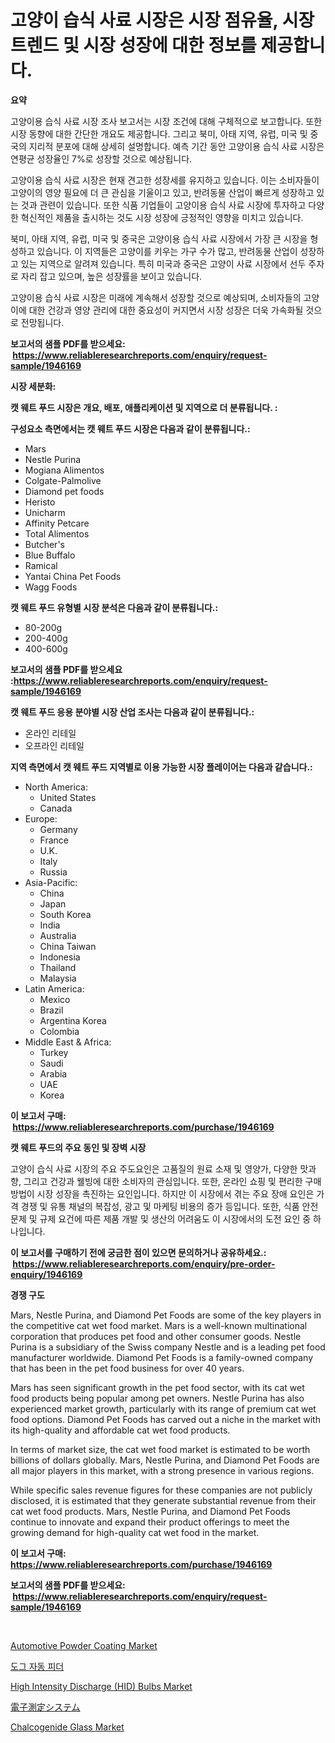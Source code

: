 <p><h1>고양이 습식 사료 시장은 시장 점유율, 시장 트렌드 및 시장 성장에 대한 정보를 제공합니다.</h1></p><p><strong>요약</strong></p>
<p><p>고양이용 습식 사료 시장 조사 보고서는 시장 조건에 대해 구체적으로 보고합니다. 또한 시장 동향에 대한 간단한 개요도 제공합니다. 그리고 북미, 아태 지역, 유럽, 미국 및 중국의 지리적 분포에 대해 상세히 설명합니다. 예측 기간 동안 고양이용 습식 사료 시장은 연평균 성장율인 7%로 성장할 것으로 예상됩니다.</p><p>고양이용 습식 사료 시장은 현재 견고한 성장세를 유지하고 있습니다. 이는 소비자들이 고양이의 영양 필요에 더 큰 관심을 기울이고 있고, 반려동물 산업이 빠르게 성장하고 있는 것과 관련이 있습니다. 또한 식품 기업들이 고양이용 습식 사료 시장에 투자하고 다양한 혁신적인 제품을 출시하는 것도 시장 성장에 긍정적인 영향을 미치고 있습니다.</p><p>북미, 아태 지역, 유럽, 미국 및 중국은 고양이용 습식 사료 시장에서 가장 큰 시장을 형성하고 있습니다. 이 지역들은 고양이를 키우는 가구 수가 많고, 반려동물 산업이 성장하고 있는 지역으로 알려져 있습니다. 특히 미국과 중국은 고양이 사료 시장에서 선두 주자로 자리 잡고 있으며, 높은 성장률을 보이고 있습니다.</p><p>고양이용 습식 사료 시장은 미래에 계속해서 성장할 것으로 예상되며, 소비자들의 고양이에 대한 건강과 영양 관리에 대한 중요성이 커지면서 시장 성장은 더욱 가속화될 것으로 전망됩니다.</p></p>
<p><strong>보고서의 샘플 PDF를 받으세요: &nbsp;<a href="https://www.reliableresearchreports.com/enquiry/request-sample/1946169">https://www.reliableresearchreports.com/enquiry/request-sample/1946169</a></strong></p>
<p><strong>시장 세분화:</strong></p>
<p><strong> 캣 웨트 푸드 시장은 개요, 배포, 애플리케이션 및 지역으로 더 분류됩니다. :</strong></p>
<p><strong>구성요소 측면에서는 캣 웨트 푸드 시장은 다음과 같이 분류됩니다.:</strong></p>
<p><ul><li>Mars</li><li>Nestle Purina</li><li>Mogiana Alimentos</li><li>Colgate-Palmolive</li><li>Diamond pet foods</li><li>Heristo</li><li>Unicharm</li><li>Affinity Petcare</li><li>Total Alimentos</li><li>Butcher's</li><li>Blue Buffalo</li><li>Ramical</li><li>Yantai China Pet Foods</li><li>Wagg Foods</li></ul></p>
<p><strong> 캣 웨트 푸드 유형별 시장 분석은 다음과 같이 분류됩니다.:</strong></p>
<p><ul><li>80-200g</li><li>200-400g</li><li>400-600g</li></ul></p>
<p><strong>보고서의 샘플 PDF를 받으세요 :<a href="https://www.reliableresearchreports.com/enquiry/request-sample/1946169">https://www.reliableresearchreports.com/enquiry/request-sample/1946169</a></strong></p>
<p><strong> 캣 웨트 푸드 응용 분야별 시장 산업 조사는 다음과 같이 분류됩니다.:</strong></p>
<p><ul><li>온라인 리테일</li><li>오프라인 리테일</li></ul></p>
<p><strong>지역 측면에서 캣 웨트 푸드 지역별로 이용 가능한 시장 플레이어는 다음과 같습니다.:</strong></p>
<p><ul>
    <li>
        North America:
        <ul>
            <li>United States</li>
            <li>Canada</li>
        </ul>
    </li>
    <li>
        Europe:
        <ul>
            <li>Germany</li>
            <li>France</li>
            <li>U.K.</li>
            <li>Italy</li>
            <li>Russia</li>
        </ul>
    </li>
    <li>
        Asia-Pacific:
        <ul>
            <li>China</li>
            <li>Japan</li>
            <li>South Korea</li>
            <li>India</li>
            <li>Australia</li>
            <li>China Taiwan</li>
            <li>Indonesia</li>
            <li>Thailand</li>
            <li>Malaysia</li>
        </ul>
    </li>
    <li>
        Latin America:
        <ul>
            <li>Mexico</li>
            <li>Brazil</li>
            <li>Argentina Korea</li>
            <li>Colombia</li>
        </ul>
    </li>
    <li>
        Middle East & Africa:
        <ul>
            <li>Turkey</li>
            <li>Saudi</li>
            <li>Arabia</li>
            <li>UAE</li>
            <li>Korea</li>
        </ul>
    </li>
    </ul></p>
<p><strong>이 보고서 구매: &nbsp;<a href="https://www.reliableresearchreports.com/purchase/1946169">https://www.reliableresearchreports.com/purchase/1946169</a></strong></p>
<p><strong>캣 웨트 푸드의 주요 동인 및 장벽 시장</strong></p>
<p><p>고양이 습식 사료 시장의 주요 주도요인은 고품질의 원료 소재 및 영양가, 다양한 맛과 향, 그리고 건강과 웰빙에 대한 소비자의 관심입니다. 또한, 온라인 쇼핑 및 편리한 구매 방법이 시장 성장을 촉진하는 요인입니다. 하지만 이 시장에서 겪는 주요 장애 요인은 가격 경쟁 및 유통 채널의 복잡성, 광고 및 마케팅 비용의 증가 등입니다. 또한, 식품 안전 문제 및 규제 요건에 따른 제품 개발 및 생산의 어려움도 이 시장에서의 도전 요인 중 하나입니다.</p></p>
<p><strong>이 보고서를 구매하기 전에 궁금한 점이 있으면 문의하거나 공유하세요.: &nbsp;<a href="https://www.reliableresearchreports.com/enquiry/pre-order-enquiry/1946169">https://www.reliableresearchreports.com/enquiry/pre-order-enquiry/1946169</a></strong></p>
<p><strong>경쟁 구도</strong></p>
<p><p>Mars, Nestle Purina, and Diamond Pet Foods are some of the key players in the competitive cat wet food market. Mars is a well-known multinational corporation that produces pet food and other consumer goods. Nestle Purina is a subsidiary of the Swiss company Nestle and is a leading pet food manufacturer worldwide. Diamond Pet Foods is a family-owned company that has been in the pet food business for over 40 years.</p><p>Mars has seen significant growth in the pet food sector, with its cat wet food products being popular among pet owners. Nestle Purina has also experienced market growth, particularly with its range of premium cat wet food options. Diamond Pet Foods has carved out a niche in the market with its high-quality and affordable cat wet food products.</p><p>In terms of market size, the cat wet food market is estimated to be worth billions of dollars globally. Mars, Nestle Purina, and Diamond Pet Foods are all major players in this market, with a strong presence in various regions.</p><p>While specific sales revenue figures for these companies are not publicly disclosed, it is estimated that they generate substantial revenue from their cat wet food products. Mars, Nestle Purina, and Diamond Pet Foods continue to innovate and expand their product offerings to meet the growing demand for high-quality cat wet food in the market.</p></p>
<p><strong>이 보고서 구매: &nbsp; <a href="https://www.reliableresearchreports.com/purchase/1946169">https://www.reliableresearchreports.com/purchase/1946169</a></strong></p>
<p><strong>보고서의 샘플 PDF를 받으세요: &nbsp;<a href="https://www.reliableresearchreports.com/enquiry/request-sample/1946169">https://www.reliableresearchreports.com/enquiry/request-sample/1946169</a></strong><strong></strong></p>
<p>&nbsp;</p>
<p><p><a href="https://github.com/prosalinda88/Market-Research-Report-List-3/blob/main/automotive-powder-coating-market.md">Automotive Powder Coating Market</a></p><p><a href="https://github.com/vsoq0zknh59/Market-Research-Report-List-1/blob/main/4136477193903.md">도그 자동 피더</a></p><p><a href="https://issuu.com/reportprime-2/docs/high-intensity-discharge-hid-bulbs-market-size-203">High Intensity Discharge (HID) Bulbs Market</a></p><p><a href="https://github.com/bevdtkn4419963/Market-Research-Report-List-1/blob/main/4377327194179.md">電子測定システム</a></p><p><a href="https://github.com/globismark/Market-Research-Report-List-2/blob/main/chalcogenide-glass-market.md">Chalcogenide Glass Market</a></p></p>